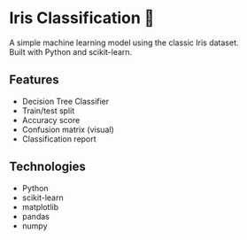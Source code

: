 # Iris Classification 🌸

A simple machine learning model using the classic Iris dataset.  
Built with Python and scikit-learn.

## Features
- Decision Tree Classifier
- Train/test split
- Accuracy score
- Confusion matrix (visual)
- Classification report

## Technologies
- Python
- scikit-learn
- matplotlib
- pandas
- numpy
